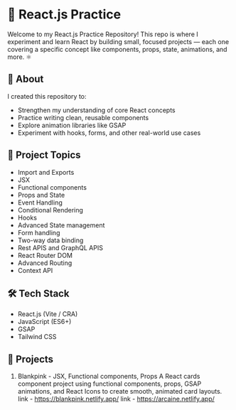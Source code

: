 # 🧠 React.js Practice

Welcome to my React.js Practice Repository!
This repo is where I experiment and learn React by building small, focused projects — 
each one covering a specific concept like components, props, state, animations, and more. ⚛️

## 🚀 About

I created this repository to:
- Strengthen my understanding of core React concepts
- Practice writing clean, reusable components
- Explore animation libraries like GSAP
- Experiment with hooks, forms, and other real-world use cases

## 📁 Project Topics
- Import and Exports
- JSX
- Functional components
- Props and State
- Event Handling
- Conditional Rendering
- Hooks
- Advanced State management
- Form handling
- Two-way data binding
- Rest APIS and GraphQL APIS
- React Router DOM
- Advanced Routing
- Context API

## 🛠️ Tech Stack
- React.js (Vite / CRA)
- JavaScript (ES6+)
- GSAP
- Tailwind CSS

## 🧩 Projects
1. Blankpink - JSX, Functional components, Props
A React cards component project using functional components, props, GSAP animations,
and React Icons to create smooth, animated card layouts.
link - https://blankpink.netlify.app/
link - https://arcaine.netlify.app/

